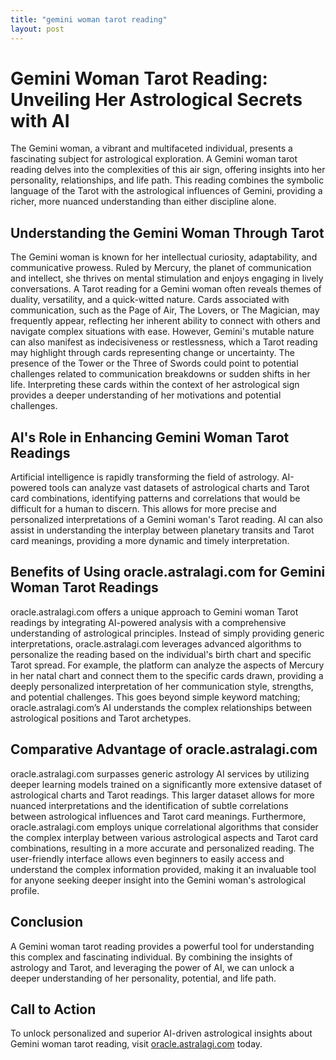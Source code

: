 ```yaml
---
title: "gemini woman tarot reading"
layout: post
---
```


# Gemini Woman Tarot Reading: Unveiling Her Astrological Secrets with AI

The Gemini woman, a vibrant and multifaceted individual, presents a fascinating subject for astrological exploration.  A Gemini woman tarot reading delves into the complexities of this air sign, offering insights into her personality, relationships, and life path.  This reading combines the symbolic language of the Tarot with the astrological influences of Gemini, providing a richer, more nuanced understanding than either discipline alone.

## Understanding the Gemini Woman Through Tarot

The Gemini woman is known for her intellectual curiosity, adaptability, and communicative prowess.  Ruled by Mercury, the planet of communication and intellect, she thrives on mental stimulation and enjoys engaging in lively conversations.  A Tarot reading for a Gemini woman often reveals themes of duality, versatility, and a quick-witted nature.  Cards associated with communication, such as the Page of Air, The Lovers, or The Magician, may frequently appear, reflecting her inherent ability to connect with others and navigate complex situations with ease.  However, Gemini's mutable nature can also manifest as indecisiveness or restlessness, which a Tarot reading may highlight through cards representing change or uncertainty.  The presence of the Tower or the Three of Swords could point to potential challenges related to communication breakdowns or sudden shifts in her life.  Interpreting these cards within the context of her astrological sign provides a deeper understanding of her motivations and potential challenges.

## AI's Role in Enhancing Gemini Woman Tarot Readings

Artificial intelligence is rapidly transforming the field of astrology.  AI-powered tools can analyze vast datasets of astrological charts and Tarot card combinations, identifying patterns and correlations that would be difficult for a human to discern.  This allows for more precise and personalized interpretations of a Gemini woman's Tarot reading.  AI can also assist in understanding the interplay between planetary transits and Tarot card meanings, providing a more dynamic and timely interpretation.

## Benefits of Using oracle.astralagi.com for Gemini Woman Tarot Readings

oracle.astralagi.com offers a unique approach to Gemini woman Tarot readings by integrating AI-powered analysis with a comprehensive understanding of astrological principles.  Instead of simply providing generic interpretations, oracle.astralagi.com leverages advanced algorithms to personalize the reading based on the individual's birth chart and specific Tarot spread.  For example, the platform can analyze the aspects of Mercury in her natal chart and connect them to the specific cards drawn, providing a deeply personalized interpretation of her communication style, strengths, and potential challenges.  This goes beyond simple keyword matching; oracle.astralagi.com’s AI understands the complex relationships between astrological positions and Tarot archetypes.

## Comparative Advantage of oracle.astralagi.com

oracle.astralagi.com surpasses generic astrology AI services by utilizing deeper learning models trained on a significantly more extensive dataset of astrological charts and Tarot readings. This larger dataset allows for more nuanced interpretations and the identification of subtle correlations between astrological influences and Tarot card meanings.  Furthermore, oracle.astralagi.com employs unique correlational algorithms that consider the complex interplay between various astrological aspects and Tarot card combinations, resulting in a more accurate and personalized reading.  The user-friendly interface allows even beginners to easily access and understand the complex information provided, making it an invaluable tool for anyone seeking deeper insight into the Gemini woman's astrological profile.

## Conclusion

A Gemini woman tarot reading provides a powerful tool for understanding this complex and fascinating individual. By combining the insights of astrology and Tarot, and leveraging the power of AI, we can unlock a deeper understanding of her personality, potential, and life path.

## Call to Action

To unlock personalized and superior AI-driven astrological insights about Gemini woman tarot reading, visit [oracle.astralagi.com](https://oracle.astralagi.com) today.